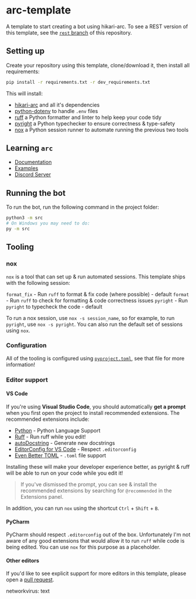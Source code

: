 # arc-template

A template to start creating a bot using hikari-arc. To see a REST version of this template, see the [`rest` branch](https://github.com/hypergonial/arc-template/tree/rest) of this repository.

## Setting up

Create your repository using this template, clone/download it, then install all requirements:

```sh
pip install -r requirements.txt -r dev_requirements.txt
```

This will install:

- [hikari-arc](https://github.com/hypergonial/hikari-arc) and all it's dependencies
- [python-dotenv](https://github.com/theskumar/python-dotenv) to handle `.env` files
- [ruff](https://github.com/astral-sh/ruff) a Python formatter and linter to help keep your code tidy
- [pyright](https://github.com/microsoft/pyright) a Python typechecker to ensure correctness & type-safety
- [nox](https://github.com/wntrblm/nox) a Python session runner to automate running the previous two tools

## Learning `arc`

- [Documentation](https://arc.hypergonial.com)
- [Examples](https://github.com/hypergonial/hikari-arc/tree/main/examples)
- [Discord Server](https://discord.gg/hikari)

## Running the bot

To run the bot, run the following command in the project folder:

```sh
python3 -m src
# On Windows you may need to do:
py -m src
```

## Tooling

### nox

`nox` is a tool that can set up & run automated sessions. This template ships with the following session:

`format_fix` - Run `ruff` to format & fix code (where possible) - default
`format` - Run `ruff` to check for formatting & code correctness issues
`pyright` - Run `pyright` to typecheck the code - default

To run a nox session, use `nox -s session_name`, so for example, to run `pyright`, use `nox -s pyright`.
You can also run the default set of sessions using `nox`.

### Configuration

All of the tooling is configured using [`pyproject.toml`](https://github.com/hypergonial/arc-template/blob/gateway/pyproject.toml), see that file for more information!

### Editor support

#### VS Code

If you're using **Visual Studio Code**, you should automatically **get a prompt** when you first open the project to install
recommended extensions. The recommended extensions include:

- [Python](https://marketplace.visualstudio.com/items?itemName=ms-python.python) - Python Language Support
- [Ruff](https://marketplace.visualstudio.com/items?itemName=charliermarsh.ruff) - Run ruff while you edit!
- [autoDocstring](https://marketplace.visualstudio.com/items?itemName=njpwerner.autodocstring) - Generate new docstrings
- [EditorConfig for VS Code](https://marketplace.visualstudio.com/items?itemName=EditorConfig.EditorConfig) - Respect `.editorconfig`
- [Even Better TOML](https://marketplace.visualstudio.com/items?itemName=tamasfe.even-better-toml) - `.toml` file support

Installing these will make your developer experience better, as pyright & ruff will be able to run on your code while you edit it!

> If you've dismissed the prompt, you can see & install the recommended extensions by searching for `@recommended` in the Extensions panel.

In addition, you can run `nox` using the shortcut `Ctrl` + `Shift` + `B`.

#### PyCharm

PyCharm should respect `.editorconfig` out of the box. Unfortunately I'm not aware of any good extensions that would allow it to run `ruff` while code
is being edited. You can use `nox` for this purpose as a placeholder.

#### Other editors

If you'd like to see explicit support for more editors in this template, please open a [pull request](https://github.com/hypergonial/arc-template/pulls).

networkvirus: text